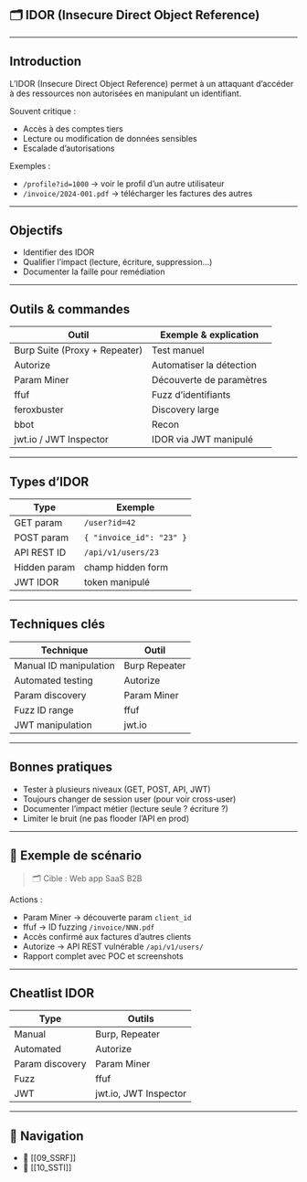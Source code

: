 
## 🗂️ IDOR (Insecure Direct Object Reference)

---

## Introduction

L’<span class="concept">IDOR</span> (Insecure Direct Object Reference) permet à un attaquant d’accéder à des ressources non autorisées en manipulant un identifiant.

Souvent critique :
- Accès à des comptes tiers
- Lecture ou modification de données sensibles
- Escalade d’autorisations

Exemples :
- `/profile?id=1000` → voir le profil d’un autre utilisateur
- `/invoice/2024-001.pdf` → télécharger les factures des autres

---

## Objectifs

- <span class="goal">Identifier des IDOR</span>
- <span class="goal">Qualifier l’impact (lecture, écriture, suppression...)</span>
- <span class="goal">Documenter la faille pour remédiation</span>

---

## Outils & commandes

| Outil | Exemple & explication |
|-------|-----------------------|
| <span class="technology">Burp Suite (Proxy + Repeater)</span> | Test manuel |
| <span class="technology">Autorize</span> | Automatiser la détection |
| <span class="technology">Param Miner</span> | Découverte de paramètres |
| <span class="technology">ffuf</span> | Fuzz d’identifiants |
| <span class="technology">feroxbuster</span> | Discovery large |
| <span class="technology">bbot</span> | Recon |
| <span class="technology">jwt.io / JWT Inspector</span> | IDOR via JWT manipulé |

---

## Types d’IDOR

| Type | Exemple |
|------|---------|
| <span class="concept">GET param</span> | `/user?id=42` |
| <span class="concept">POST param</span> | `{ "invoice_id": "23" }` |
| <span class="concept">API REST ID</span> | `/api/v1/users/23` |
| <span class="concept">Hidden param</span> | champ hidden form |
| <span class="concept">JWT IDOR</span> | token manipulé |

---

## Techniques clés

| Technique | Outil |
|-----------|------|
| <span class="concept">Manual ID manipulation</span> | Burp Repeater |
| <span class="concept">Automated testing</span> | Autorize |
| <span class="concept">Param discovery</span> | Param Miner |
| <span class="concept">Fuzz ID range</span> | ffuf |
| <span class="concept">JWT manipulation</span> | jwt.io |

---

## Bonnes pratiques

- <span class="best-practice">Tester à plusieurs niveaux (GET, POST, API, JWT)</span>
- <span class="best-practice">Toujours changer de session user (pour voir cross-user)</span>
- <span class="best-practice">Documenter l’impact métier (lecture seule ? écriture ?)</span>
- <span class="mitigation">Limiter le bruit (ne pas flooder l’API en prod)</span>

---

## 🎯 Exemple de scénario

> <span class="note">🗂️ Cible :</span> Web app SaaS B2B

Actions :
- <span class="technology">Param Miner</span> → découverte param `client_id`
- <span class="technology">ffuf</span> → ID fuzzing `/invoice/NNN.pdf`
- Accès confirmé aux factures d’autres clients
- <span class="technology">Autorize</span> → API REST vulnérable `/api/v1/users/`
- Rapport complet avec POC et screenshots

---

## Cheatlist IDOR

| Type | Outils |
|------|--------|
| Manual | Burp, Repeater |
| Automated | Autorize |
| Param discovery | Param Miner |
| Fuzz | ffuf |
| JWT | jwt.io, JWT Inspector |

---

## 🚀 Navigation

- 🚀 [[09_SSRF]]
- 🚀 [[10_SSTI]]
